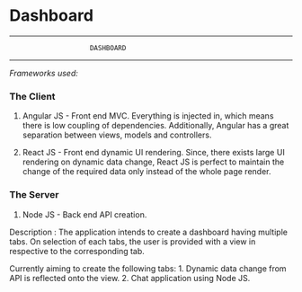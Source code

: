 # Dashboard
**********************************************************
					    DASHBOARD
**********************************************************

*Frameworks used:*

### The Client
1. Angular JS  - Front end MVC.
	Everything is injected in, which means there is low coupling of dependencies. Additionally, Angular has a great separation between views, models and controllers.

2. React JS - Front end dynamic UI rendering.
	Since, there exists large UI rendering on dynamic data change, React JS is perfect
	to maintain the change of the required data only instead of the whole page render.

### The Server
1. Node JS - Back end API creation.

Description : The application intends to create a dashboard having multiple tabs. On selection of each tabs, the user is provided with a view in respective to the corresponding tab.

Currently aiming to create the following tabs: 
	1. Dynamic data change from API is reflected onto the view.
	2. Chat application using Node JS.


